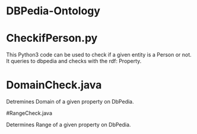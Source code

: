 # DBPedia-Ontology

# CheckifPerson.py

This Python3 code can be used to check if a given entity is a Person or not. It queries to dbpedia and checks with the rdf: Property.

# DomainCheck.java

Detremines Domain of a given property on DbPedia.

#RangeCheck.java

Determines Range of a given property on DbPedia.